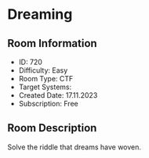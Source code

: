 ﻿# Dreaming

## Room Information
- ID: 720
- Difficulty: Easy
- Room Type: CTF
- Target Systems: 
- Created Date: 17.11.2023
- Subscription: Free

## Room Description
Solve the riddle that dreams have woven.
